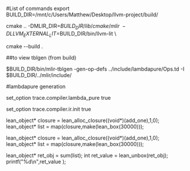 




#List of commands
export BUILD_DIR=/mnt/c/Users/Matthew/Desktop/llvm-project/build/

  cmake  .. -DMLIR_DIR=$BUILD_DIR/lib/cmake/mlir \
  -DLLVM_EXTERNAL_LIT=$BUILD_DIR/bin/llvm-lit \

cmake --build .

##to view tblgen (from build)

$BUILD_DIR/bin/mlir-tblgen -gen-op-defs ../include/lambdapure/Ops.td -I $BUILD_DIR/../mlir/include/


#lambdapure generation



set_option trace.compiler.lambda_pure true

set_option trace.compiler.ir.init true


lean_object* closure = lean_alloc_closure((void*)(add_one),1,0);
lean_object* list = map(closure,make(lean_box(30000)));

lean_object* closure = lean_alloc_closure((void*)(add_one),1,0);
lean_object* list = map(closure,make(lean_box(30000)));


lean_object* ret_obj = sum(list);
int ret_value = lean_unbox(ret_obj);
printf("%d\n",ret_value );
